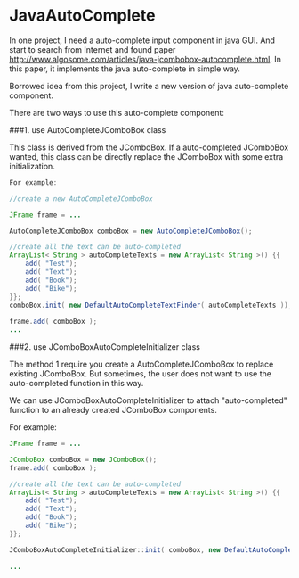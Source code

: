 JavaAutoComplete
================
In one project, I need a auto-complete input component in java GUI. And start to search from Internet and found paper http://www.algosome.com/articles/java-jcombobox-autocomplete.html. In this paper, it implements the java auto-complete in simple way.

Borrowed idea from this project, I write a new version of java auto-complete component.

There are two ways to use this auto-complete component:

###1. use AutoCompleteJComboBox class

This class is derived from the JComboBox. If a auto-completed JComboBox wanted, this class can be directly replace the JComboBox with some extra initialization.
```java
For example:

//create a new AutoCompleteJComboBox

JFrame frame = ...

AutoCompleteJComboBox comboBox = new AutoCompleteJComboBox();

//create all the text can be auto-completed
ArrayList< String > autoCompleteTexts = new ArrayList< String >() {{
	add( "Test");
	add( "Text");
	add( "Book");
	add( "Bike");
}};
comboBox.init( new DefaultAutoCompleteTextFinder( autoCompleteTexts ));
 
frame.add( comboBox );
...
```

###2. use JComboBoxAutoCompleteInitializer class

The method 1 require you create a AutoCompleteJComboBox to replace existing JComboBox. But sometimes, the user does not want to use the auto-completed function in this way.

We can use JComboBoxAutoCompleteInitializer to attach "auto-completed" function to an already created JComboBox components.

For example:

```java
JFrame frame = ...

JComboBox comboBox = new JComboBox();
frame.add( comboBox );

//create all the text can be auto-completed
ArrayList< String > autoCompleteTexts = new ArrayList< String >() {{
	add( "Test");
	add( "Text");
	add( "Book");
	add( "Bike");
}};

JComboBoxAutoCompleteInitializer::init( comboBox, new DefaultAutoCompleteTextFinder( autoCompleteTexts ) );
 
...
```

